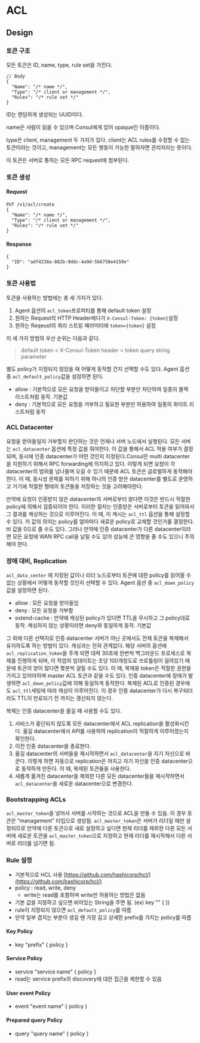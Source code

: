 # ACL

## Design

### 토큰 구조

모든 토큰은 ID, name, type, rule set을 가진다.

```text
// Body
{
  "Name": "/* name */",
  "Type": "/* client or management */",
  "Rules": "/* rule set */"
}
```

ID는 랜덤하게 생성되는 UUID이다.

name은 사람이 읽을 수 있으며 Consul에게 있어 opaque인 이름이다.

type은 client, management 두 가지가 있다. client는 ACL rules를 수정할 수 없는 토큰이라는 것이고, management는 모든 행동이 가능한 말하자면 관리자라는 뜻이다.

이 토큰은 서버로 통하는 모든 RPC request에 첨부된다.

### 토큰 생성

#### Request

```text
PUT /v1/acl/create
{
  "Name": "/* name */",
  "Type": "/* client or management */",
  "Rules": "/* rule set */"
}
```

#### Response

```text
{
  "ID": "adf4238a-882b-9ddc-4a9d-5b6758e4159e"
}
```

### 토큰 사용법

토큰을 사용하는 방법에는 총 세 가지가 있다.

1. Agent 옵션의 `acl_token`프로퍼티를 통해 default token 설정
2. 원하는 Request의 HTTP Header에다가 `X-Consul-Token: {token}`설정
3. 원하는 Reqeust의 쿼리 스트링 패러미터에 `token={token}` 설정

이 세 가지 방법의 우선 순위는 다음과 같다.

> default token &lt; X-Consul-Token header &lt; token query string parameter

별도 policy가 지정되지 않았을 때 어떻게 동작할 건지 선택할 수도 있다. Agent 옵션 중 `acl_default_policy`값을 설정하면 된다.

* allow : 기본적으로 모든 요청을 받아들이고 차단할 부분만 차단하여 일종의 블랙 리스트처럼 동작. 기본값
* deny : 기본적으로 모든 요청을 거부하고 필요한 부분만 허용하여 일종의 화이트 리스트처럼 동작

### ACL Datacenter

요청을 받아들일지 거부할지 판단하는 것은 언제나 서버 노드에서 실행된다. 모든 서버는 `acl_datacenter` 옵션에 특정 값을 줘야한다. 이 값을 통해서 ACL 적용 여부가 결정되며, 동시에 인증 datacenter가 어떤 것인지 지정된다.Consul은 multi datacenter을 지원하기 위해서 RPC forwarding에 의지하고 있다. 이렇게 되면 요청이 각 datacenter의 범위를 넘나들며 오갈 수 있기 때문에 ACL 토큰은 글로벌하게 동작해야 한다. 이 때, 동시성 문제를 피하기 위해 하나의 인증 받은 datacenter를 별도로 운영하고 거기에 적절한 형태의 토큰들을 저장하는 것을 고려해야한다.

만약에 요청이 인증받지 않은 datacenter의 서버로부터 왔다면 이것은 반드시 적절한 policy에 의해서 검증되어야 한다. 이러한 절차는 인증받은 서버로부터 토큰을 읽어와서 그 결과를 캐싱하는 것으로 이루어진다. 이 때, 이 캐시는 `acl_ttl` 옵션을 통해 설정할 수 있다. 저 값의 의미는 policy를 얼마마다 새로운 policy로 교체할 것인가를 결정한다. ttl 값을 0으로 줄 수도 있다. 그러나 만약에 인증 datacenter가 다른 datacenter이라면 모든 요청에 WAN RPC call을 날릴 수도 있어 성능에 큰 영향을 줄 수도 있으니 주의해야 한다.

### 장애 대비, Replication

`acl_data_center` 에 지정된 값이나 리더 노드로부터 토큰에 대한 policy를 읽어올 수 없는 상황에서 어떻게 동작할 것인지 선택할 수 있다. Agent 옵션 중 `acl_down_policy`값을 설정하면 된다.

* allow : 모든 요청을 받아들임
* deny : 모든 요청을 거부함
* extend-cache : 만약에 캐싱된 policy가 있다면 TTL을 무시하고 그 policy대로 동작. 캐싱하지 않는 상황이라면 deny와 동일하게 동작. 기본값

그 외에 다른 선택지로 인증 datacenter 서버가 아닌 곳에서도 전체 토큰을 복제해서 유지하도록 하는 방법이 있다. 캐싱과는 전혀 관계없다. 해당 서버의 옵션에 `acl_replication_token`을 주게 되면 대략 30초에 한번씩 백그라운드 프로세스로 복제를 진행하게 되며, 이 작업의 업데이트는 초당 100개정도로 쓰로틀링이 걸려있기 때문에 토큰의 양이 많다면 몇분씩 걸릴 수도 있다. 이 때, 복제용 token은 적절한 권한을 가지고 있어야하며 master ACL 토큰과 같을 수도 있다. 인증 datacenter에 장애가 발생하면 `acl_down_policy`값에 의해 동일하게 동작한다. 복제된 ACL로 인증된 경우에도 `acl_ttl`세팅에 따라 캐싱이 이루어진다. 이 경우 인증 datacenter가 다시 복구되더라도 TTL이 만료되기 전 까지는 갱신되지 않는다.

복제는 인증 datacenter을 옮길 때 사용할 수도 있다.

1. 서비스가 중단되지 않도록 모든 datacenter에서 ACL replication을 활성화시킨다. 옮길 datacenter에서 API를 사용하여 replication이 적절하게 이루어졌는지 확인한다.
2. 이전 인증 datacenter을 종료한다.
3. 옮길 datacenter의 서버들을 재시작하면서 `acl_datacenter`을 자기 자신으로 바꾼다. 이렇게 하면 자동으로 replication은 꺼지고 자기 자신을 인증 datacenter으로 동작하게 만든다. 이 때, 복제된 토큰들을 사용한다.
4. 새롭게 옮겨진 datacenter을 제외한 다른 모든 datacenter들을 재시작하면서 `acl_datacenter`을 새로운 datacenter으로 변경한다.

### Bootstrapping ACLs

`acl_master_token`을 넣어서 서버를 시작하는 것으로 ACL을 만들 수 있음. 이 경우 토큰은 "management" 타입으로 생성됨. `acl_master_token`은 서버가 리더일 때만 설정되므로 만약에 다른 토큰으로 새로 설정하고 싶다면 현재 리더를 제외한 다른 모든 서버에 새로운 토큰을 `acl_master_token`으로 지정하고 현재 리더를 재시작해서 다른 서버로 리더를 넘기면 됨.

### Rule 설정

* 기본적으로 HCL 사용 [https://github.com/hashicorp/hcl/](https://github.com/hashicorp/hcl/)
* policy : read, write, deny
  * write는 read를 포함하며 write만 허용하는 방법은 없음
* 기본 값을 지정하고 싶으면 비어있는 String을 주면 됨. \(ex\) key "" { }\)
* rule이 지정되지 않으면 `acl_default_policy`를 따름
* 만약 일부 겹치는 부분이 생길 땐 가장 길고 상세한 prefix를 가지는 policy를 따름

#### Key Policy

* key "prefix" { policy }

#### Service Policy

* service "service name" { policy }
* read는 service prefix의 discovery에 대한 접근을 제한할 수 있음

#### User event Policy

* event "event name" { policy }

#### Prepared query Policy

* query "query name" { policy }

